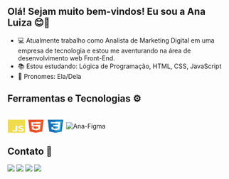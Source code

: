## Olá! Sejam muito bem-vindos! Eu sou a Ana Luiza 😊👋

- 💻 Atualmente trabalho como Analista de Marketing Digital em uma empresa de tecnologia e estou me aventurando na área de desenvolvimento web Front-End.
- 📚 Estou estudando: Lógica de Programação, HTML, CSS, JavaScript
- 🌈 Pronomes: Ela/Dela


## Ferramentas e Tecnologias ⚙️
<div style="display: inline_block"><br>
  <img align="center" alt="Ana-Js" height="30" width="40" src="https://raw.githubusercontent.com/devicons/devicon/master/icons/javascript/javascript-plain.svg">
  <img align="center" alt="Ana-HTML" height="30" width="40" src="https://raw.githubusercontent.com/devicons/devicon/master/icons/html5/html5-original.svg">
  <img align="center" alt="Ana-CSS" height="30" width="40" src="https://raw.githubusercontent.com/devicons/devicon/master/icons/css3/css3-original.svg">
  <img align="center" alt="Ana-Figma" height="30" width="55" src="https://cdn.jsdelivr.net/gh/devicons/devicon/icons/figma/figma-original.svg"/>
</div>

## Contato 📩

<div>
  <a href="https://instagram.com/analuiza_costa08" target="_blank"><img src="https://img.shields.io/badge/-Instagram-%23E4405F?style=for-the-badge&logo=instagram&logoColor=white" target="_blank"></a>
  <a href = "mailto:analuiza_costa08@yahoo.com.br"><img src="https://img.shields.io/badge/-Yahoo-%23333?style=for-the-badge&logo=yahoo&logoColor=white" target="_blank"></a>
  <a href="https://www.linkedin.com/in/analuizacosta08" target="_blank"><img src="https://img.shields.io/badge/-LinkedIn-%230077B5?style=for-the-badge&logo=linkedin&logoColor=white" target="_blank"></a> 
  <a href="https://www.twitter.com/analuiza_costa8" target="_blank"><img src="https://img.shields.io/badge/Twitter-1DA1F2?style=for-the-badge&logo=twitter&logoColor=white" target="_blank"></a> 
   
<div/>
